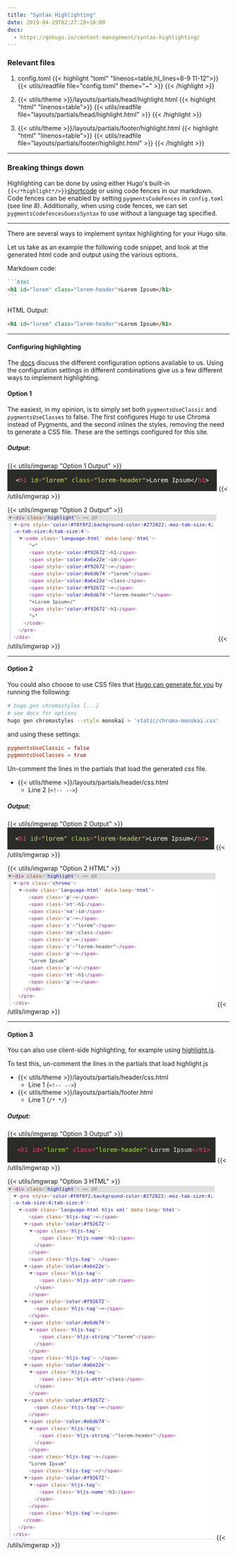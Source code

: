 ```yaml
---
title: "Syntax Highlighting"
date: 2019-04-29T02:27:28+10:00
docs:
  - https://gohugo.io/content-management/syntax-highlighting/
---
```


### Relevant files
  
1. config.toml
{{< highlight "toml" "linenos=table,hl_lines=8-9 11-12">}}
{{< utils/readfile file="config.toml" theme="~" >}}
{{< /highlight >}}

1. {{< utils/theme >}}/layouts/partials/head/highlight.html
{{< highlight "html" "linenos=table">}}
{{< utils/readfile file="layouts/partials/head/highlight.html" >}}
{{< /highlight >}}

1. {{< utils/theme >}}/layouts/partials/footer/highlight.html
{{< highlight "html" "linenos=table">}}
{{< utils/readfile file="layouts/partials/footer/highlight.html" >}}
{{< /highlight >}}



---

### Breaking things down 


Highlighting can be done by using either Hugo's built-in `{{</*highlight*/>}}`[shortcode](https://gohugo.io/content-management/syntax-highlighting/#highlight-shortcode) or using code fences in our markdown. Code fences can be enabled by setting `pygmentsCodeFences` in `config.toml` (see line 8). Additionally, when using code fences, we can set `pygmentsCodefencesGuessSyntax` to use without a language tag specified.

---

There are several ways to implement syntax highlighting for your Hugo site.

Let us take as an example the following code snippet, and look at the generated html code and output using the various options.

Markdown code:
````md
```html
<h1 id="lorem" class="lorem-header">Lorem Ipsum</h1>
```
````

HTML Output:
```html
<h1 id="lorem" class="lorem-header">Lorem Ipsum</h1>
```

---

#### Configuring highlighting

The [docs](https://gohugo.io/content-management/syntax-highlighting/#configure-syntax-highlighter) discuss the different configuration options available to us. Using the configuration settings in different combinations give us a few different ways to implement highlighting.

#### Option 1 

The easiest, in my opinion, is to simply set both `pygmentsUseClassic` and `pygmentsUseClasses` to false. The first configures Hugo to use Chroma instead of Pygments, and the second inlines the styles, removing the need to generate a CSS file. These are the settings configured for this site.

##### Output:

{{< utils/imgwrap "Option 1 Output" >}}
![Option 1 Output](opt1_output.png)
{{< /utils/imgwrap >}}

{{< utils/imgwrap "Option 2 Output" >}}
![Option 1 HTML](opt1_html.png)
{{< /utils/imgwrap >}}

---

#### Option 2

You could also choose to use CSS files that [Hugo can generate for you](https://gohugo.io/content-management/syntax-highlighting/#generate-syntax-highlighter-css) by running the following:

```sh
# hugo gen chromastyles [...] 
# see docs for options
hugo gen chromastyles --style monokai > 'static/chroma-monokai.css'
```
and using these settings:

```toml
pygmentsUseClassic = false  
pygmentsUseClasses = true
```

Un-comment the lines in the partials that load the generated css file.

- {{< utils/theme >}}/layouts/partials/header/css.html
  - Line 2 (`<!-- -->`)

##### Output:

{{< utils/imgwrap "Option 2 Output" >}}
![Option 2 Output](opt2_output.png)
{{< /utils/imgwrap >}}

{{< utils/imgwrap "Option 2 HTML" >}}
![Option 2 HTML](opt2_html.png)
{{< /utils/imgwrap >}}

---

#### Option 3

You can also use client-side highlighting, for example using [highlight.js](https://highlightjs.org/). 

To test this, un-comment the lines in the partials that load highlight.js

- {{< utils/theme >}}/layouts/partials/header/css.html
  - Line 1 (`<!-- -->`)
- {{< utils/theme >}}/layouts/partials/footer.html
  - Line 1 (`/* */`)


##### Output:

{{< utils/imgwrap "Option 3 Output" >}}
![Option 3 Output](opt3_output.png)
{{< /utils/imgwrap >}}

{{< utils/imgwrap "Option 3 HTML" >}}
![Option 3 HTML](opt3_html.png)
{{< /utils/imgwrap >}}

